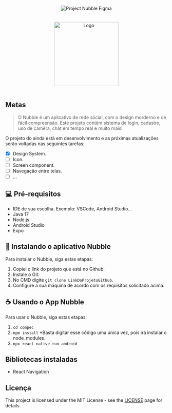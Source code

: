 <div align="center">
<br>
  <img src="https://github.com/HenriqueRodriguesOliveira/nubbleapp/assets/79226722/58941616-3278-4a99-9ffd-e708841c6b79" alt="Project Nubble Figma" >
</br> </br> </br>
  <img src="https://github.com/HenriqueRodriguesOliveira/nubbleapp/assets/79226722/68cc67f3-ccd5-4c56-9b71-b51fc946c3f7" alt="Logo" width="200">
</div>
</br>

## Metas
> O Nubble é um aplicativo de rede sócial, com o design morderno e de fácil compreensão. Este projeto contém sistema de login, cadastro, uso de camêra, chat em tempo real e muito mais!

O projeto do ainda está em desenvolvimento e as próximas atualizações serão voltadas nas seguintes tarefas:
- [x] Design System.
- [ ] Icon.
- [ ] Screen component.
- [ ] Navegação entre telas.
- [ ] ...

## 💻 Pré-requisitos
 * IDE de sua escolha. Exemplo: VSCode, Android Studio...
 * Java 17
 * Node.js
 * Android Studio
 * Expo

## 🚀 Instalando o aplicativo Nubble
Para instalar o Nubble, siga estas etapas:
1. Copiei o link do projeto que está no Github.
2. Instale o Git.
3. No CMD digite `git clone LinkDoProjetoGithub`.
4. Configure a sua máquina de acordo com os requisitos solicitado acima.

## ☕ Usando o App Nubble
Para usar o Nubble, siga estas etapas:
1. `cd compec`
2. `npm install` *Basta digitar esse código uma única vez, pois irá instalar o node_modules.
3. `npx react-native run-android`
   
## Bibliotecas instaladas
* React Navigation

## Licença
This project is licensed under the MIT License - see the [LICENSE](https://opensource.org/licenses/MIT) page for details.
